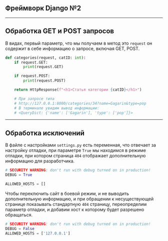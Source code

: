 Фреймворк Django №2
---
---

Обработка GET и POST запросов
---
В видах, первый параметр, что мы получаем в метод это `request` он
содержит в себе информацию о запросе, включая GET, POST.

```python
def categories(request, catID: int):
    if request.GET:
        print(request.GET)

    if request.POST:
        print(request.POST)

    return HttpResponse(f"<h1>Статья категории {catID}</h1>")

    # При запросе типа 
    # http://127.0.0.1:8000/categories/34?name=Gagarin&type=pop
    # В терминале увидим вывод информации:     
    # <QueryDict: {'name': ['Gagarin'], 'type': ['pop']}> 
```
---
Обработка исключений
---
В файле с настройками `settings.py` есть переменная, что отвечает за
настройку отладки, при параметре `True` мы находимся в режиме отладки,
при котором страница `404` отображает дополнительную информацию для 
разработчика.

```python
# SECURITY WARNING: don't run with debug turned on in production!
DEBUG = True

ALLOWED_HOSTS = []
```

Чтобы переключить сайт в боевой режим, и не выводить дополнительную 
информацию, и при обращении к несуществующей странице показывать стандартную 
`404` страницу, переопределим параметр отладки, и добавим хост к которому 
будет разрешено обращаться.

```python
# SECURITY WARNING: don't run with debug turned on in production!
DEBUG = False
ALLOWED_HOSTS = ['127.0.0.1']
```


